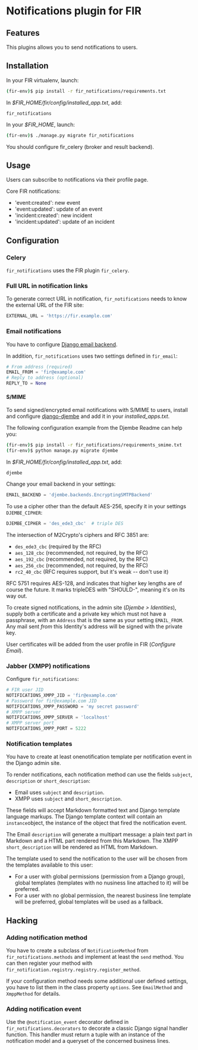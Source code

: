 # Notifications plugin for FIR

## Features

This plugins allows you to send notifications to users.

## Installation

In your FIR virtualenv, launch:

```bash
(fir-env)$ pip install -r fir_notifications/requirements.txt
```

In *$FIR_HOME/fir/config/installed_app.txt*, add:

```
fir_notifications
```

In your *$FIR_HOME*, launch:

```bash
(fir-env)$ ./manage.py migrate fir_notifications
```

You should configure fir_celery (broker and result backend).

## Usage

Users can subscribe to notifications via their profile page.

Core FIR notifications:
* 'event:created': new event
* 'event:updated': update of an event
* 'incident:created': new incident
* 'incident:updated': update of an incident

## Configuration

### Celery

`fir_notifications` uses the FIR plugin `fir_celery`.

### Full URL in notification links

To generate correct URL in notification, `fir_notifications` needs to know the external URL of the FIR site:

``` python
EXTERNAL_URL = 'https://fir.example.com'
```

### Email notifications

You have to configure [Django email backend](https://docs.djangoproject.com/en/1.9/topics/email/).

In addition, `fir_notifications` uses two settings defined in `fir_email`:

``` python
# From address (required)
EMAIL_FROM = 'fir@example.com'
# Reply to address (optional)
REPLY_TO = None
```

#### S/MIME

To send signed/encrypted email notifications with S/MIME to users, install and configure [django-djembe](https://github.com/cabincode/django-djembe) and add it in your *installed_apps.txt*.

The following configuration example from the Djembe Readme can help you:

``` bash
(fir-env)$ pip install -r fir_notifications/requirements_smime.txt
(fir-env)$ python manage.py migrate djembe
```

In *$FIR_HOME/fir/config/installed_app.txt*, add:

```
djembe
```

Change your email backend in your settings:

``` python
EMAIL_BACKEND = 'djembe.backends.EncryptingSMTPBackend'
```

To use a cipher other than the default AES-256, specify it in your settings `DJEMBE_CIPHER`:


``` python
DJEMBE_CIPHER = 'des_ede3_cbc'  # triple DES
```
The intersection of M2Crypto's ciphers and RFC 3851 are:

* `des_ede3_cbc` (required by the RFC)
* `aes_128_cbc` (recommended, not required, by the RFC)
* `aes_192_cbc` (recommended, not required, by the RFC)
* `aes_256_cbc` (recommended, not required, by the RFC)
* `rc2_40_cbc` (RFC requires support, but it's weak -- don't use it)

RFC 5751 requires AES-128, and indicates that higher key lengths are of
course the future. It marks tripleDES with "SHOULD-", meaning it's on its
way out.

To create signed notifications, in the admin site (*Djembe > Identities*), supply both a certificate and a private key which must not have a passphrase, with an `Address` that is the same as your setting `EMAIL_FROM`. Any mail sent *from* this Identity's address will be signed with the private key.

User certificates will be added from the user profile in FIR (*Configure Email*).

### Jabber (XMPP) notifications

Configure `fir_notifications`:

``` python
# FIR user JID 
NOTIFICATIONS_XMPP_JID = 'fir@example.com'
# Password for fir@example.com JID
NOTIFICATIONS_XMPP_PASSWORD = 'my secret password'
# XMPP server
NOTIFICATIONS_XMPP_SERVER = 'localhost'
# XMPP server port
NOTIFICATIONS_XMPP_PORT = 5222
```

### Notification templates

You have to create at least onenotification template per notification event in the Django admin site.

To render notifications, each notification method can use the fields `subject`, `description` or `short_description`:

- Email uses `subject` and `description`.
- XMPP uses `subject` and `short_description`.

These fields will accept Markdown formatted text and Django template language markups. The Django template context will contain an `instance`object, the instance of the object that fired the notification event.

The Email `description` will generate a multipart message: a plain text part in Markdown and a HTML part rendered from this Markdown. The XMPP `short_description` will be rendered as HTML from Markdown.

The template used to send the notification to the user will be chosen from the templates available to this user:
- For a user with global permissions (permission from a Django group), global templates (templates with no nusiness line attached to it) will be preferred. 
- For a user with no global permission, the nearest business line template will be preferred, global templates will be used as a fallback.
## Hacking

### Adding notification method

You have to create a subclass of `NotificationMethod` from `fir_notifications.methods` and implement at least the `send` method. You can then register your method with `fir_notification.registry.registry.register_method`.

If your configuration method needs some additional user defined settings, you have to list them in the class property `options`. See `EmailMethod` and `XmppMethod` for details. 

### Adding notification event

Use the `@notification_event` decorator defined in `fir_notifications.decorators` to decorate a classic Django signal handler function. This handler must return a tuple with an instance of the notification model and a queryset of the concerned business lines.



